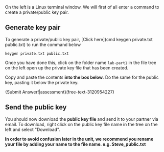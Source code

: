 On the left is a Linux terminal window. We will first of all enter a command to create a private/public key pair.

## Generate key pair
To generate a private/public key pair, [Click here](cmd keygen private.txt public.txt) to run the command below

```
keygen private.txt public.txt
```

Once you have done this, click on the folder name `lab-part1` in the file tree on the left open up the private key file that has been created. 

Copy and paste the contents **into the box below**. Do the same for the public key, pasting it below the private key.

{Submit Answer!|assessment}(free-text-3120954227)


## Send the public key
You should now download the **public key file** and send it to your partner via email. To download, right click on the public key file name in the tree on the left and select "Download".

**In order to avoid confusion later in the unit, we recommend you rename your file by adding your name to the file name.  e.g. Steve_public.txt**


